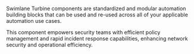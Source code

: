 Swimlane Turbine components are standardized and modular automation building blocks that can be used and re-used across all of your applicable automation use cases.



This component empowers security teams with efficient policy management and rapid incident response capabilities, enhancing network security and operational efficiency.